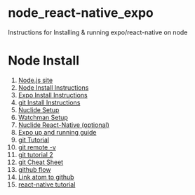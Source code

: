 # node_react-native_expo
Instructions for Installing &amp; running expo/react-native on node

<H1>Node Install</H1>
  <p>
    <ol>
      <li><a href="https://nodejs.org/en/">Node.js site</a></li>
      <li><a href="https://github.com/nodesource/distributions/blob/master/README.md">Node Install Instructions</a></li>
      <li><a href="https://expo.io/learn">Expo Install Instructions</a></li>
      <li><a href="https://gist.github.com/derhuerst/1b15ff4652a867391f03#file-linux-md">git Install Instructions</a></li>
      <li><a href="https://nuclide.io/docs/editor/setup/#linux">Nuclide Setup</a></li>
      <li><a href="https://askubuntu.com/questions/1040612/how-to-install-watchman-on-ubuntu-18-04-for-react-native-error-in-make-command">Watchman Setup</a></li>
      <li><a href="https://nuclide.io/docs/platforms/react-native/#features">Nuclide React-Native (optional)</a></li>
      <li><a href="https://docs.expo.io/versions/latest/guides/up-and-running.html">Expo up and running guide</a></li>
      <li><a href="https://product.hubspot.com/blog/git-and-github-tutorial-for-beginners">git Tutorial</a></li>
      <li><a href="https://git-scm.com/book/en/v2/Git-Basics-Working-with-Remotes">git remote -v</li>
      <li><a href="https://github.com/cubeton/git101/blob/master/TurtorialInfo/Tutorial.md">git tutorial 2</a></li>
      <li><a href="https://education.github.com/git-cheat-sheet-education.pdf">git Cheat Sheet</a></li>
      <li><a href="https://guides.github.com/introduction/flow/">github flow</a></li>
      <li><a href="https://github.atom.io/auth/github_package/token">Link atom to github</a></li>
      <li><a href="https://www.raywenderlich.com/485-react-native-tutorial-building-ios-apps-with-javascript">react-native tutorial</a></li>
    </ol>
  </p>

